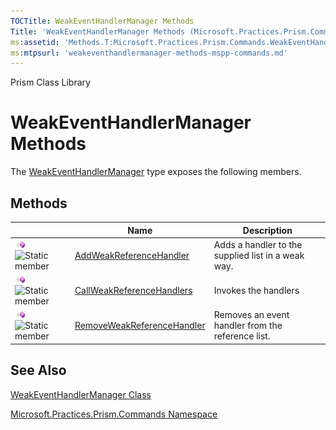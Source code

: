 ```yaml
---
TOCTitle: WeakEventHandlerManager Methods
Title: 'WeakEventHandlerManager Methods (Microsoft.Practices.Prism.Commands)'
ms:assetid: 'Methods.T:Microsoft.Practices.Prism.Commands.WeakEventHandlerManager'
ms:mtpsurl: 'weakeventhandlermanager-methods-mspp-commands.md'
---
```


Prism Class Library

WeakEventHandlerManager Methods
===============================

The [WeakEventHandlerManager](https://msdn.microsoft.com/library/microsoft.practices.prism.commands.weakeventhandlermanager) type exposes the following members.

Methods
-------

<span id="methodTableToggle"></span>
<table>

<thead>
<tr class="header">
<th> </th>
<th>Name</th>
<th>Description</th>
</tr>
</thead>
<tbody>
<tr class="odd">
<td><img src="images/public-method.gif" title="Public method" /><img src="https://msdn.microsoft.com/en-us/Dn736230.static(en-us,PandP.50).gif" title="Static member" /></td>
<td><a href="https://msdn.microsoft.com/library/microsoft.practices.prism.commands.weakeventhandlermanager.addweakreferencehandler(system.collections.generic.list%7bsystem.weakreference%7d%40%2csystem.eventhandler%2csystem.int32)">AddWeakReferenceHandler</a></td>
<td><div class="summary">
Adds a handler to the supplied list in a weak way.
</div></td>
</tr>
<tr class="even">
<td><img src="images/public-method.gif" title="Public method" /><img src="https://msdn.microsoft.com/en-us/Dn736230.static(en-us,PandP.50).gif" title="Static member" /></td>
<td><a href="https://msdn.microsoft.com/library/microsoft.practices.prism.commands.weakeventhandlermanager.callweakreferencehandlers(system.object%2csystem.collections.generic.list%7bsystem.weakreference%7d)">CallWeakReferenceHandlers</a></td>
<td><div class="summary">
Invokes the handlers
</div></td>
</tr>
<tr class="odd">
<td><img src="images/public-method.gif" title="Public method" /><img src="https://msdn.microsoft.com/en-us/Dn736230.static(en-us,PandP.50).gif" title="Static member" /></td>
<td><a href="https://msdn.microsoft.com/library/microsoft.practices.prism.commands.weakeventhandlermanager.removeweakreferencehandler(system.collections.generic.list%7bsystem.weakreference%7d%2csystem.eventhandler)">RemoveWeakReferenceHandler</a></td>
<td><div class="summary">
Removes an event handler from the reference list.
</div></td>
</tr>
</tbody>
</table>

See Also
--------


[WeakEventHandlerManager Class](https://msdn.microsoft.com/library/microsoft.practices.prism.commands.weakeventhandlermanager)

[Microsoft.Practices.Prism.Commands Namespace](https://msdn.microsoft.com/library/microsoft.practices.prism.commands)
